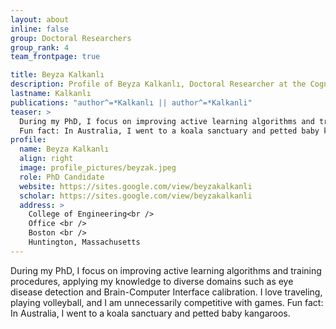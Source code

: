 ```yaml
---
layout: about
inline: false
group: Doctoral Researchers
group_rank: 4
team_frontpage: true

title: Beyza Kalkanlı
description: Profile of Beyza Kalkanlı, Doctoral Researcher at the Cognitive Systems Lab
lastname: Kalkanlı
publications: "author^=*Kalkanlı || author^=*Kalkanli"
teaser: >
  During my PhD, I focus on improving active learning algorithms and training procedures, applying my knowledge to diverse domains such as eye disease detection and Brain-Computer Interface calibration.  I love traveling, playing volleyball, and I am unnecessarily competitive with games.
  Fun fact: In Australia, I went to a koala sanctuary and petted baby kangaroos.
profile:
  name: Beyza Kalkanlı
  align: right
  image: profile_pictures/beyzak.jpeg
  role: PhD Candidate
  website: https://sites.google.com/view/beyzakalkanli
  scholar: https://sites.google.com/view/beyzakalkanli
  address: >
    College of Engineering<br />
    Office <br />
    Boston <br />
    Huntington, Massachusetts
---
```


During my PhD, I focus on improving active learning algorithms and training procedures, applying my knowledge to diverse domains such as eye disease detection and Brain-Computer Interface calibration. I love traveling, playing volleyball, and I am unnecessarily competitive with games.
Fun fact: In Australia, I went to a koala sanctuary and petted baby kangaroos.
